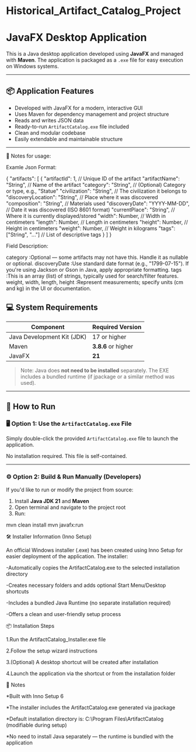 # Historical_Artifact_Catalog_Project
# JavaFX Desktop Application

This is a Java desktop application developed using **JavaFX** and managed with **Maven**. The application is packaged as a `.exe` file for easy execution on Windows systems.

---

## 📦 Application Features

- Developed with JavaFX for a modern, interactive GUI
- Uses Maven for dependency management and project structure
- Reads and writes JSON data 
- Ready-to-run `ArtifactCatalog.exe` file included
- Clean and modular codebase
- Easily extendable and maintainable structure

---
🔎 Notes for usage:

Examle Json Format:

{
  "artifacts": [
    {
      "artifactId": 1,                    // Unique ID of the artifact
      "artifactName": "String",           // Name of the artifact
      "category": "String",               // (Optional) Category or type, e.g., "Statue"
      "civilization": "String",           // The civilization it belongs to
      "discoveryLocation": "String",      // Place where it was discovered
      "composition": "String",            // Materials used
      "discoveryDate": "YYYY-MM-DD",      // Date it was discovered (ISO 8601 format)
      "currentPlace": "String",           // Where it is currently displayed/stored
      "width": Number,                    // Width in centimeters
      "length": Number,                   // Length in centimeters
      "height": Number,                   // Height in centimeters
      "weight": Number,                   // Weight in kilograms
      "tags": ["String", "..."]           // List of descriptive tags
    }
  ]
}

Field	Description:

category	 		:Optional — some artifacts may not have this. Handle it as nullable or optional.
discoveryDate	                :Use standard date format (e.g., "1799-07-15"). If you're using Jackson or Gson in Java, apply appropriate formatting.
tags	                        :This is an array (list) of strings, typically used for search/filter features.
weight, width, length, height	:Represent measurements; specify units (cm and kg) in the UI or documentation.


## 💻 System Requirements

| Component        | Required Version         |
|------------------|--------------------------|
| Java Development Kit (JDK) | 17 or higher   |
| Maven            | **3.8.6** or higher      |
| JavaFX           | **21**            	      |


> Note: Java does **not need to be installed** separately. The EXE includes a bundled runtime (if jpackage or a similar method was used).

---

## 🚀 How to Run

### 🖥️ Option 1: Use the `ArtifactCatalog.exe` File
Simply double-click the provided `ArtifactCatalog.exe` file to launch the application.

No installation required. This file is self-contained.

---

### ⚙️ Option 2: Build & Run Manually (Developers)

If you'd like to run or modify the project from source:

1. Install **Java JDK 21** and **Maven**
2. Open terminal and navigate to the project root
3. Run:

mvn clean install
mvn javafx:run


🛠️ Installer Information (Inno Setup)

An official Windows installer (.exe) has been created using Inno Setup for easier deployment of the application. The installer:

-Automatically copies the ArtifactCatalog.exe to the selected installation directory

-Creates necessary folders and adds optional Start Menu/Desktop shortcuts

-Includes a bundled Java Runtime (no separate installation required)

-Offers a clean and user-friendly setup process

📦 Installation Steps


1.Run the ArtifactCatalog_Installer.exe file

2.Follow the setup wizard instructions

3.(Optional) A desktop shortcut will be created after installation

4.Launch the application via the shortcut or from the installation folder


🔧 Notes

*Built with Inno Setup 6

*The installer includes the ArtifactCatalog.exe generated via jpackage

*Default installation directory is: C:\Program Files\ArtifactCatalog (modifiable during setup)

*No need to install Java separately — the runtime is bundled with the application


 

